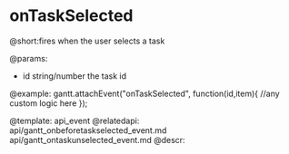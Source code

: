 onTaskSelected
=============
@short:fires when the user selects a task 
	

@params:
- id	string/number	the task id


@example:
gantt.attachEvent("onTaskSelected", function(id,item){
    //any custom logic here
});

@template:	api_event
@relatedapi:
	api/gantt_onbeforetaskselected_event.md
    api/gantt_ontaskunselected_event.md
@descr:


